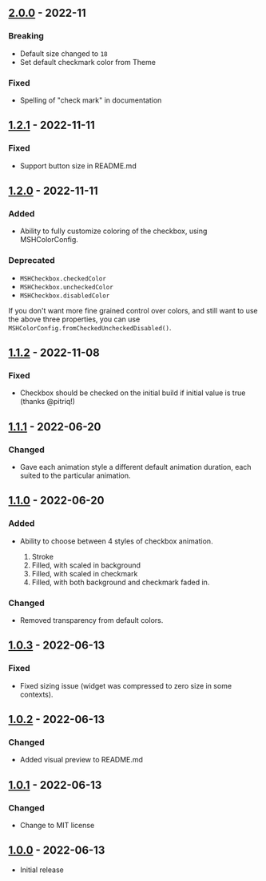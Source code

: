 ## [2.0.0] - 2022-11

### Breaking

* Default size changed to `18`
* Set default checkmark color from Theme

### Fixed

* Spelling of "check mark" in documentation

## [1.2.1] - 2022-11-11

### Fixed

* Support button size in README.md

## [1.2.0] - 2022-11-11

### Added

* Ability to fully customize coloring of the checkbox, using MSHColorConfig.

### Deprecated

* `MSHCheckbox.checkedColor`
* `MSHCheckbox.uncheckedColor`
* `MSHCheckbox.disabledColor`

If you don't want more fine grained control over colors, and still want
to use the above three properties, you can use `MSHColorConfig.fromCheckedUncheckedDisabled()`.

## [1.1.2] - 2022-11-08

### Fixed

* Checkbox should be checked on the initial build if initial value is true (thanks @pitriq!)

## [1.1.1] - 2022-06-20

### Changed

* Gave each animation style a different default animation duration, each suited to the particular animation.

## [1.1.0] - 2022-06-20

### Added

* Ability to choose between 4 styles of checkbox animation.

  1. Stroke
  2. Filled, with scaled in background
  3. Filled, with scaled in checkmark
  4. Filled, with both background and checkmark faded in.

### Changed

* Removed transparency from default colors.

## [1.0.3] - 2022-06-13

### Fixed

* Fixed sizing issue (widget was compressed to zero size in some contexts).

## [1.0.2] - 2022-06-13

### Changed

* Added visual preview to README.md

## [1.0.1] - 2022-06-13

### Changed

* Change to MIT license

## [1.0.0] - 2022-06-13

* Initial release

[2.0.0]: https://github.com/HornMichaelS/msh_checkbox/compare/1.2.1...2.0.0
[1.2.1]: https://github.com/HornMichaelS/msh_checkbox/compare/1.2.0...1.2.1
[1.2.0]: https://github.com/HornMichaelS/msh_checkbox/compare/1.1.2...1.2.0
[1.1.2]: https://github.com/HornMichaelS/msh_checkbox/compare/1.1.1...1.1.2
[1.1.1]: https://github.com/HornMichaelS/msh_checkbox/compare/1.1.0...1.1.1
[1.1.0]: https://github.com/HornMichaelS/msh_checkbox/compare/1.0.3...1.1.0
[1.0.3]: https://github.com/HornMichaelS/msh_checkbox/compare/1.0.2...1.0.3
[1.0.2]: https://github.com/HornMichaelS/msh_checkbox/compare/1.0.1...1.0.2
[1.0.1]: https://github.com/HornMichaelS/msh_checkbox/compare/1.0.0...1.0.1
[1.0.0]: https://github.com/HornMichaelS/msh_checkbox/releases/tag/1.0.0
